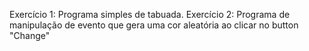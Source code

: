 Exercício 1: Programa simples de tabuada.
Exercício 2: Programa de manipulação de evento que gera uma cor aleatória ao clicar no button "Change"
